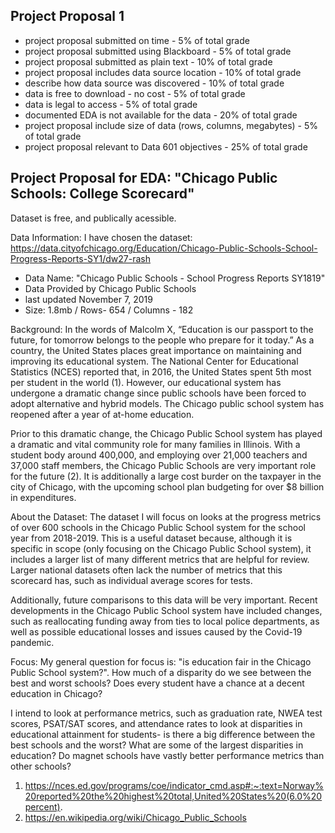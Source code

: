 ## Project Proposal 1
- project proposal submitted on time - 5% of total grade
- project proposal submitted using Blackboard - 5% of total grade
- project proposal submitted as plain text - 10% of total grade
- project proposal includes data source location - 10% of total grade
- describe how data source was discovered - 10% of total grade
- data is free to download - no cost - 5% of total grade
- data is legal to access - 5% of total grade
- documented EDA is not available for the data - 20% of total grade
- project proposal include size of data (rows, columns, megabytes) - 5% of total grade
- project proposal relevant to Data 601 objectives - 25% of total grade

## Project Proposal for EDA: "Chicago Public Schools: College Scorecard"
Dataset is free, and publically acessible. 

Data Information:
I have chosen the dataset: https://data.cityofchicago.org/Education/Chicago-Public-Schools-School-Progress-Reports-SY1/dw27-rash
- Data Name: "Chicago Public Schools - School Progress Reports SY1819"
- Data Provided by Chicago Public Schools
- last updated November 7, 2019
- Size: 1.8mb / Rows- 654 / Columns - 182

Background:
In the words of Malcolm X, “Education is our passport to the future, for tomorrow belongs to the people who prepare for it today.” As a country, the United States places great importance on maintaining and improving its educational system. The National Center for Educational Statistics (NCES) reported that, in 2016, the United States spent 5th most per student in the world (1). However, our educational system has undergone a dramatic change since public schools have been forced to adopt alternative and hybrid models. The Chicago public school system has reopened after a year of at-home education.

Prior to this dramatic change, the Chicago Public School system has played a dramatic and vital community role for many families in Illinois. With a student body around 400,000, and employing over 21,000 teachers and 37,000 staff members, the Chicago Public Schools are very important role for the future (2). It is additionally a large cost burder on the taxpayer in the city of Chicago, with the upcoming school plan budgeting for over $8 billion in expenditures. 

About the Dataset:
The dataset I will focus on looks at the progress metrics of over 600 schools in the Chicago Public School system for the school year from 2018-2019. This is a useful dataset because, although it is specific in scope (only focusing on the Chicago Public School system), it includes a larger list of many different metrics that are helpful for review. Larger national datasets often lack the number of metrics that this scorecard has, such as individual average scores for tests.

Additionally, future comparisons to this data will be very important. Recent developments in the Chicago Public School system have included changes, such as reallocating funding away from ties to local police departments, as well as possible educational losses and issues caused by the Covid-19 pandemic.

Focus:
My general question for focus is: "is education fair in the Chicago Public School system?". How much of a disparity do we see between the best and worst schools? Does every student have a chance at a decent education in Chicago?

I intend to look at performance metrics, such as graduation rate, NWEA test scores, PSAT/SAT scores, and attendance rates to look at disparities in educational attainment for students- is there a big difference between the best schools and the worst? What are some of the largest disparities in education? Do magnet schools have vastly better performance metrics than other schools? 

1. https://nces.ed.gov/programs/coe/indicator_cmd.asp#:~:text=Norway%20reported%20the%20highest%20total,United%20States%20(6.0%20percent).
2. https://en.wikipedia.org/wiki/Chicago_Public_Schools
